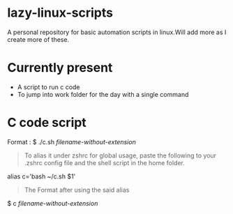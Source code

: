 # lazy-linux-scripts
A personal repository for basic automation scripts in linux.Will add more as I create more of these.
# Currently present

* A script to run c code 
* To jump into work folder for the day with a single command
# C code script 
Format : $ ./c.sh *filename-without-extension*
>To alias it under zshrc for global usage, paste the following to your 
.zshrc config file and the shell script in the home folder.

alias c='bash ~/c.sh $1'
 
>The Format after  using the said alias

$ c *filename-without-extension*
